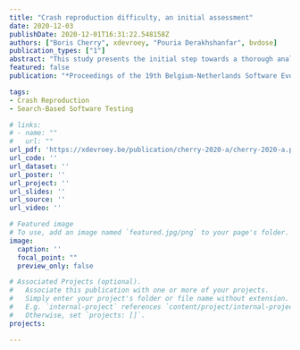 ```yaml
---
title: "Crash reproduction difficulty, an initial assessment"
date: 2020-12-03
publishDate: 2020-12-01T16:31:22.548158Z
authors: ["Boris Cherry", xdevroey, "Pouria Derakhshanfar", bvdose]
publication_types: ["1"]
abstract: "This study presents the initial step towards a thorough analysis of the difficulty to reproduce a crash using search-based crash reproduction. Traditionally, code size and complexity are considered representative indicators of the difficulty for search-based approaches, like search-based unit test generation, to generate tests. However, unlike unit test generation, crash reproduction does not seek to cover a set of behaviors but instead to generate one or more tests exercising a specific behavior reproducing a given crash. In this context, there is no guarantee that the indicators used for unit testing are still valid for crash reproduction. In this study, we seek to identify such indicators by considering various code metrics, code smells, and change metrics. We report our effort to collect those metrics for JCRASHPACK, a state-of-the-art crash reproduction benchmark, and an initial assessment by considering metrics individually. Our results show that although JCRASHPACK is larger than benchmarks used in previous studies, additional crashes should be added to improve its diversity and representativeness, and that no individual metric can be used to characterize the difficulty to reproduce a crash."
featured: false
publication: "*Proceedings of the 19th Belgium-Netherlands Software Evolution Workshop (BENEVOL '20)*"

tags:
- Crash Reproduction
- Search-Based Software Testing

# links:
# - name: ""
#   url: ""
url_pdf: 'https://xdevroey.be/publication/cherry-2020-a/cherry-2020-a.pdf'
url_code: ''
url_dataset: ''
url_poster: ''
url_project: ''
url_slides: ''
url_source: ''
url_video: ''

# Featured image
# To use, add an image named `featured.jpg/png` to your page's folder.
image:
  caption: ''
  focal_point: ""
  preview_only: false

# Associated Projects (optional).
#   Associate this publication with one or more of your projects.
#   Simply enter your project's folder or file name without extension.
#   E.g. `internal-project` references `content/project/internal-project/index.md`.
#   Otherwise, set `projects: []`.
projects:

---
```

